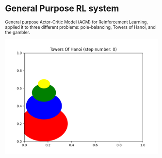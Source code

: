 # General Purpose RL system

General purpose Actor-Critic Model (ACM) for Reinforcement Learning, applied it to three different problems: pole-balancing, Towers of Hanoi, and the gambler.

![Tower of Hanoi](/images/tohsw.gif)
